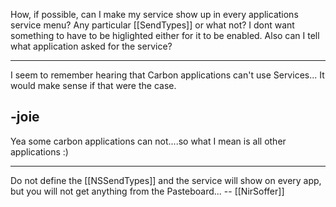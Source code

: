 How, if possible, can I make my service show up in every applications service menu? Any particular [[SendTypes]] or what not? I dont want something to have to be higlighted either for it to be enabled. Also can I tell what application asked for the service?

----
I seem to remember hearing that Carbon applications can't use Services... It would make sense if that were the case.

-joie
----
Yea some carbon applications can not....so what I mean is all other applications :)

----

Do not define the [[NSSendTypes]] and the service will show on every app, but you will not get anything from the Pasteboard... -- [[NirSoffer]]